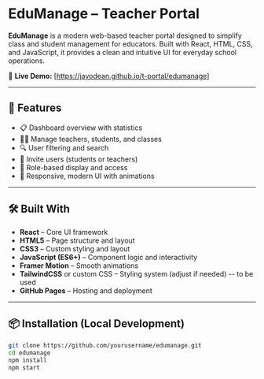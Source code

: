 # EduManage – Teacher Portal

**EduManage** is a modern web-based teacher portal designed to simplify class and student management for educators. Built with React, HTML, CSS, and JavaScript, it provides a clean and intuitive UI for everyday school operations.

🔗 **Live Demo:** [https://jayodean.github.io/t-portal/edumanage]

---

## 🚀 Features

- 📋 Dashboard overview with statistics
- 👨‍🏫 Manage teachers, students, and classes
- 🔍 User filtering and search
- 📨 Invite users (students or teachers)
- 💬 Role-based display and access
- 🎨 Responsive, modern UI with animations

---

## 🛠️ Built With

- **React** – Core UI framework
- **HTML5** – Page structure and layout
- **CSS3** – Custom styling and layout
- **JavaScript (ES6+)** – Component logic and interactivity
- **Framer Motion** – Smooth animations
- **TailwindCSS** or custom CSS – Styling system (adjust if needed) -- to be used
- **GitHub Pages** – Hosting and deployment

---

## 📦 Installation (Local Development)

```bash
git clone https://github.com/yourusername/edumanage.git
cd edumanage
npm install
npm start
